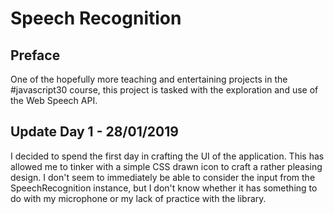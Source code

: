 # Speech Recognition

## Preface

One of the hopefully more teaching and entertaining projects in the #javascript30 course, this project is tasked with the exploration and use of the Web Speech API.

## Update Day 1 - 28/01/2019

I decided to spend the first day in crafting the UI of the application. This has allowed me to tinker with a simple CSS drawn icon to craft a rather pleasing design. I don't seem to immediately be able to consider the input from the SpeechRecognition instance, but I don't know whether it has something to do with my microphone or my lack of practice with the library.

